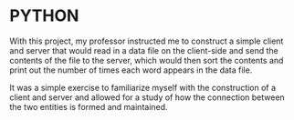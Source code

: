 # PYTHON
With this project, my professor instructed me to construct a simple
client and server that would read in a data file on the client-side 
and send the contents of the file to the server, which would then sort
the contents and print out the number of times each word appears in the data file.

It was a simple exercise to familiarize myself with the construction
of a client and server and allowed for a study of how the connection 
between the two entities is formed and maintained.
